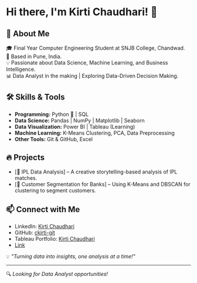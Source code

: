 # Hi there, I'm Kirti Chaudhari! 👋  

## 🚀 About Me  
🎓 Final Year Computer Engineering Student at SNJB College, Chandwad.  
📍 Based in Pune, India.  
💡 Passionate about Data Science, Machine Learning, and Business Intelligence.  
📊 Data Analyst in the making | Exploring Data-Driven Decision Making.  

## 🛠 Skills & Tools  
- **Programming:** Python 🐍 | SQL  
- **Data Science:** Pandas | NumPy | Matplotlib | Seaborn  
- **Data Visualization:** Power BI | Tableau (Learning)  
- **Machine Learning:** K-Means Clustering, PCA, Data Preprocessing  
- **Other Tools:** Git & GitHub, Excel  

## 🔥 Projects  
- [🏏 IPL Data Analysis] – A creative storytelling-based analysis of IPL matches.  
- [🏦 Customer Segmentation for Banks] – Using K-Means and DBSCAN for clustering to segment customers.  

## 📫 Connect with Me  
- LinkedIn: [Kirti Chaudhari](https://www.linkedin.com/in/kirti-chaudhari-05a327357/)
- GitHub: [ckirti-git](https://github.com/ckirti-git)
- Tableau Portfolio: [Kirti Chaudhari](https://public.tableau.com/app/profile/kirti.chaudhari1270/vizzes)
- [Link](https://chatgpt.com/share/67f7f670-2834-8011-930d-ff1b806007ff)

💡 _"Turning data into insights, one analysis at a time!"_  

---
🔍 *Looking for Data Analyst opportunities!*  
